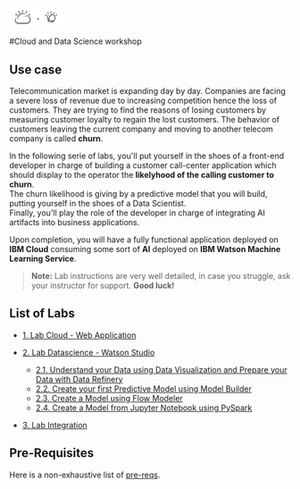 <img src="./images/cloud+watson.png" width="20%"/>

#Cloud and Data Science workshop

## Use case
Telecommunication market is expanding day by day. Companies are facing a severe loss of revenue due to increasing competition hence the loss of customers. They are trying to find the reasons of losing customers by measuring customer loyalty to regain the lost customers. The behavior of customers leaving the current company and moving to another telecom company is called **churn**.   

In the following serie of labs, you'll put yourself in the shoes of a front-end developer in charge of building a customer call-center application which should display to the operator the **likelyhood of the calling customer to churn**.  
The churn likelihood is giving by a predictive model that you will build, putting yourself in the shoes of a Data Scientist.  
Finally, you'll play the role of the developer in charge of integrating AI artifacts into business applications.  

Upon completion, you will have a fully functional application deployed on **IBM Cloud** consuming some sort of **AI** deployed on **IBM Watson Machine Learning Service**.  

> **Note:** Lab instructions are very well detailed, in case you struggle, ask your instructor for support.
**Good luck!**

## List of Labs

+ [1. Lab Cloud - Web Application](./labs/1.%20Lab%20Cloud%20-%20Web%20Application)

+ [2. Lab Datascience - Watson Studio](./labs/2.%20Lab%20Datascience%20-%20Watson%20Studio)  
  - [2.1. Understand your Data using Data Visualization and Prepare your Data with Data Refinery](./labs/2.%20Lab%20Datascience%20-%20Watson%20Studio/Lab1-GettingStarted.md)
  - [2.2. Create your first Predictive Model using Model Builder](./labs/2.%20Lab%20Datascience%20-%20Watson%20Studio/Lab2-WatsonML%20Model%20Builder.md)
  - [2.3. Create a Model using Flow Modeler](./labs/2.%20Lab%20Datascience%20-%20Watson%20Studio/Lab3-ModelerFlow.md)
  - [2.4. Create a Model from Jupyter Notebook using PySpark](./labs/2.%20Lab%20Datascience%20-%20Watson%20Studio/Lab4-PySparkNotebook.md)

+ [3. Lab Integration](./labs/3.%20Lab%20Integration)


## Pre-Requisites

Here is a non-exhaustive list of [pre-reqs](./prereqs).

